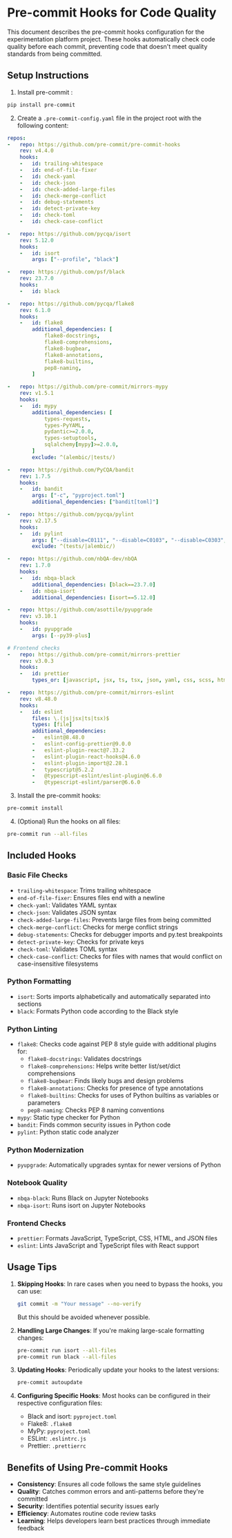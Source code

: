 # Pre-commit Hooks for Code Quality

This document describes the pre-commit hooks configuration for the experimentation platform project. These hooks automatically check code quality before each commit, preventing code that doesn't meet quality standards from being committed.

## Setup Instructions

1. Install pre-commit :

```bash
pip install pre-commit
```

2. Create a `.pre-commit-config.yaml` file in the project root with the following content:

```yaml
repos:
-   repo: https://github.com/pre-commit/pre-commit-hooks
    rev: v4.4.0
    hooks:
    -   id: trailing-whitespace
    -   id: end-of-file-fixer
    -   id: check-yaml
    -   id: check-json
    -   id: check-added-large-files
    -   id: check-merge-conflict
    -   id: debug-statements
    -   id: detect-private-key
    -   id: check-toml
    -   id: check-case-conflict

-   repo: https://github.com/pycqa/isort
    rev: 5.12.0
    hooks:
    -   id: isort
        args: ["--profile", "black"]

-   repo: https://github.com/psf/black
    rev: 23.7.0
    hooks:
    -   id: black

-   repo: https://github.com/pycqa/flake8
    rev: 6.1.0
    hooks:
    -   id: flake8
        additional_dependencies: [
            flake8-docstrings,
            flake8-comprehensions,
            flake8-bugbear,
            flake8-annotations,
            flake8-builtins,
            pep8-naming,
        ]

-   repo: https://github.com/pre-commit/mirrors-mypy
    rev: v1.5.1
    hooks:
    -   id: mypy
        additional_dependencies: [
            types-requests,
            types-PyYAML,
            pydantic>=2.0.0,
            types-setuptools,
            sqlalchemy[mypy]>=2.0.0,
        ]
        exclude: ^(alembic/|tests/)

-   repo: https://github.com/PyCQA/bandit
    rev: 1.7.5
    hooks:
    -   id: bandit
        args: ["-c", "pyproject.toml"]
        additional_dependencies: ["bandit[toml]"]

-   repo: https://github.com/pycqa/pylint
    rev: v2.17.5
    hooks:
    -   id: pylint
        args: ["--disable=C0111", "--disable=C0103", "--disable=C0303", "--disable=C0330", "--disable=C0326"]
        exclude: ^(tests/|alembic/)

-   repo: https://github.com/nbQA-dev/nbQA
    rev: 1.7.0
    hooks:
    -   id: nbqa-black
        additional_dependencies: [black==23.7.0]
    -   id: nbqa-isort
        additional_dependencies: [isort==5.12.0]

-   repo: https://github.com/asottile/pyupgrade
    rev: v3.10.1
    hooks:
    -   id: pyupgrade
        args: [--py39-plus]

# Frontend checks
-   repo: https://github.com/pre-commit/mirrors-prettier
    rev: v3.0.3
    hooks:
    -   id: prettier
        types_or: [javascript, jsx, ts, tsx, json, yaml, css, scss, html, markdown]

-   repo: https://github.com/pre-commit/mirrors-eslint
    rev: v8.48.0
    hooks:
    -   id: eslint
        files: \.(js|jsx|ts|tsx)$
        types: [file]
        additional_dependencies:
        -   eslint@8.48.0
        -   eslint-config-prettier@9.0.0
        -   eslint-plugin-react@7.33.2
        -   eslint-plugin-react-hooks@4.6.0
        -   eslint-plugin-import@2.28.1
        -   typescript@5.2.2
        -   @typescript-eslint/eslint-plugin@6.6.0
        -   @typescript-eslint/parser@6.6.0
```

3. Install the pre-commit hooks:

```bash
pre-commit install
```

4. (Optional) Run the hooks on all files:

```bash
pre-commit run --all-files
```

## Included Hooks

### Basic File Checks

-   `trailing-whitespace`: Trims trailing whitespace
-   `end-of-file-fixer`: Ensures files end with a newline
-   `check-yaml`: Validates YAML syntax
-   `check-json`: Validates JSON syntax
-   `check-added-large-files`: Prevents large files from being committed
-   `check-merge-conflict`: Checks for merge conflict strings
-   `debug-statements`: Checks for debugger imports and py.test breakpoints
-   `detect-private-key`: Checks for private keys
-   `check-toml`: Validates TOML syntax
-   `check-case-conflict`: Checks for files with names that would conflict on case-insensitive filesystems

### Python Formatting

-   `isort`: Sorts imports alphabetically and automatically separated into sections
-   `black`: Formats Python code according to the Black style

### Python Linting

-   `flake8`: Checks code against PEP 8 style guide with additional plugins for:
    -   `flake8-docstrings`: Validates docstrings
    -   `flake8-comprehensions`: Helps write better list/set/dict comprehensions
    -   `flake8-bugbear`: Finds likely bugs and design problems
    -   `flake8-annotations`: Checks for presence of type annotations
    -   `flake8-builtins`: Checks for uses of Python builtins as variables or parameters
    -   `pep8-naming`: Checks PEP 8 naming conventions
-   `mypy`: Static type checker for Python
-   `bandit`: Finds common security issues in Python code
-   `pylint`: Python static code analyzer

### Python Modernization

-   `pyupgrade`: Automatically upgrades syntax for newer versions of Python

### Notebook Quality

-   `nbqa-black`: Runs Black on Jupyter Notebooks
-   `nbqa-isort`: Runs isort on Jupyter Notebooks

### Frontend Checks

-   `prettier`: Formats JavaScript, TypeScript, CSS, HTML, and JSON files
-   `eslint`: Lints JavaScript and TypeScript files with React support

## Usage Tips

1. **Skipping Hooks**: In rare cases when you need to bypass the hooks, you can use:

    ```bash
    git commit -m "Your message" --no-verify
    ```

    But this should be avoided whenever possible.

2. **Handling Large Changes**: If you're making large-scale formatting changes:

    ```bash
    pre-commit run isort --all-files
    pre-commit run black --all-files
    ```

3. **Updating Hooks**: Periodically update your hooks to the latest versions:

    ```bash
    pre-commit autoupdate
    ```

4. **Configuring Specific Hooks**: Most hooks can be configured in their respective configuration files:
    - Black and isort: `pyproject.toml`
    - Flake8: `.flake8`
    - MyPy: `pyproject.toml`
    - ESLint: `.eslintrc.js`
    - Prettier: `.prettierrc`

## Benefits of Using Pre-commit Hooks

-   **Consistency**: Ensures all code follows the same style guidelines
-   **Quality**: Catches common errors and anti-patterns before they're committed
-   **Security**: Identifies potential security issues early
-   **Efficiency**: Automates routine code review tasks
-   **Learning**: Helps developers learn best practices through immediate feedback
